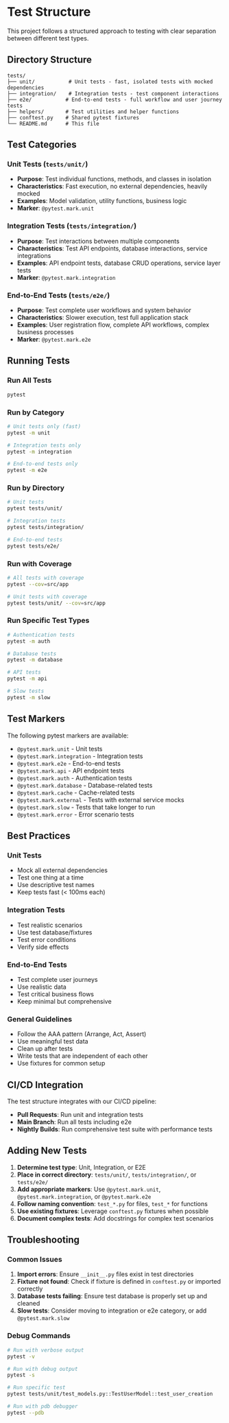 # Test Structure

This project follows a structured approach to testing with clear separation between different test types.

## Directory Structure

```
tests/
├── unit/           # Unit tests - fast, isolated tests with mocked dependencies
├── integration/    # Integration tests - test component interactions
├── e2e/           # End-to-end tests - full workflow and user journey tests
├── helpers/       # Test utilities and helper functions
├── conftest.py    # Shared pytest fixtures
└── README.md      # This file
```

## Test Categories

### Unit Tests (`tests/unit/`)
- **Purpose**: Test individual functions, methods, and classes in isolation
- **Characteristics**: Fast execution, no external dependencies, heavily mocked
- **Examples**: Model validation, utility functions, business logic
- **Marker**: `@pytest.mark.unit`

### Integration Tests (`tests/integration/`)
- **Purpose**: Test interactions between multiple components
- **Characteristics**: Test API endpoints, database interactions, service integrations
- **Examples**: API endpoint tests, database CRUD operations, service layer tests
- **Marker**: `@pytest.mark.integration`

### End-to-End Tests (`tests/e2e/`)
- **Purpose**: Test complete user workflows and system behavior
- **Characteristics**: Slower execution, test full application stack
- **Examples**: User registration flow, complete API workflows, complex business processes
- **Marker**: `@pytest.mark.e2e`

## Running Tests

### Run All Tests
```bash
pytest
```

### Run by Category
```bash
# Unit tests only (fast)
pytest -m unit

# Integration tests only
pytest -m integration

# End-to-end tests only
pytest -m e2e
```

### Run by Directory
```bash
# Unit tests
pytest tests/unit/

# Integration tests
pytest tests/integration/

# End-to-end tests
pytest tests/e2e/
```

### Run with Coverage
```bash
# All tests with coverage
pytest --cov=src/app

# Unit tests with coverage
pytest tests/unit/ --cov=src/app
```

### Run Specific Test Types
```bash
# Authentication tests
pytest -m auth

# Database tests
pytest -m database

# API tests
pytest -m api

# Slow tests
pytest -m slow
```

## Test Markers

The following pytest markers are available:

- `@pytest.mark.unit` - Unit tests
- `@pytest.mark.integration` - Integration tests
- `@pytest.mark.e2e` - End-to-end tests
- `@pytest.mark.api` - API endpoint tests
- `@pytest.mark.auth` - Authentication tests
- `@pytest.mark.database` - Database-related tests
- `@pytest.mark.cache` - Cache-related tests
- `@pytest.mark.external` - Tests with external service mocks
- `@pytest.mark.slow` - Tests that take longer to run
- `@pytest.mark.error` - Error scenario tests

## Best Practices

### Unit Tests
- Mock all external dependencies
- Test one thing at a time
- Use descriptive test names
- Keep tests fast (< 100ms each)

### Integration Tests
- Test realistic scenarios
- Use test database/fixtures
- Test error conditions
- Verify side effects

### End-to-End Tests
- Test complete user journeys
- Use realistic data
- Test critical business flows
- Keep minimal but comprehensive

### General Guidelines
- Follow the AAA pattern (Arrange, Act, Assert)
- Use meaningful test data
- Clean up after tests
- Write tests that are independent of each other
- Use fixtures for common setup

## CI/CD Integration

The test structure integrates with our CI/CD pipeline:

- **Pull Requests**: Run unit and integration tests
- **Main Branch**: Run all tests including e2e
- **Nightly Builds**: Run comprehensive test suite with performance tests

## Adding New Tests

1. **Determine test type**: Unit, Integration, or E2E
2. **Place in correct directory**: `tests/unit/`, `tests/integration/`, or `tests/e2e/`
3. **Add appropriate markers**: Use `@pytest.mark.unit`, `@pytest.mark.integration`, or `@pytest.mark.e2e`
4. **Follow naming convention**: `test_*.py` for files, `test_*` for functions
5. **Use existing fixtures**: Leverage `conftest.py` fixtures when possible
6. **Document complex tests**: Add docstrings for complex test scenarios

## Troubleshooting

### Common Issues

1. **Import errors**: Ensure `__init__.py` files exist in test directories
2. **Fixture not found**: Check if fixture is defined in `conftest.py` or imported correctly
3. **Database tests failing**: Ensure test database is properly set up and cleaned
4. **Slow tests**: Consider moving to integration or e2e category, or add `@pytest.mark.slow`

### Debug Commands

```bash
# Run with verbose output
pytest -v

# Run with debug output
pytest -s

# Run specific test
pytest tests/unit/test_models.py::TestUserModel::test_user_creation

# Run with pdb debugger
pytest --pdb
```